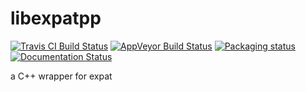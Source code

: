 # libexpatpp

[![Travis CI Build Status](https://travis-ci.org/gittiver/libexpatpp.svg?branch=main)](https://travis-ci.org/gittiver/libexpatpp)
[![AppVeyor Build Status](https://ci.appveyor.com/api/projects/status/github/gittiver/libexpatpp?svg=true)](https://ci.appveyor.com/project/gittiver/libexpatpp)
[![Packaging status](https://repology.org/badge/tiny-repos/libexpatpp.svg)](https://repology.org/metapackage/libexpatpp/versions)
[![Documentation Status](https://readthedocs.org/projects/libexpatpp/badge/?version=latest)](https://libexpatpp.readthedocs.io/en/latest/?badge=latest)
      
a C++ wrapper for expat
